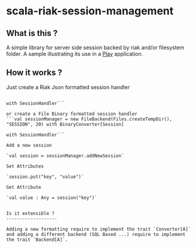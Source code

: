 scala-riak-session-management
=============================

What is this ?
--------------
A simple library for server side session backed by riak and/or filesystem folder.
A sample illustrating its use in a [Play](http://www.playframework.com) application.

How it works ?
---------------

Just create a Riak Json formatted session handler

```val sessionManager =  new RiakBackend("127.0.0.1", 8098, "SESSION", 20)  with JSONConverter[Session]
                                                                            with SessionHandler```

or create a File Binary formatted session handler
```val sessionManager = new FileBackend(Files.createTempDir(), "SESSION", 20) with BinaryConverter[Session] 
                                                                              with SessionHandler```

Add a new session

`val session = sessionManager.addNewSession`

Set Attributes

`session.put("key", "value")`

Get Attribute

`val value : Any = session("key")`


Is it extensible ?
-------------------

Adding a new formatting require to implement the trait `Converter[A]` and adding a different backend (SQL Based ...) require to implement the trait `Backend[A]`.



